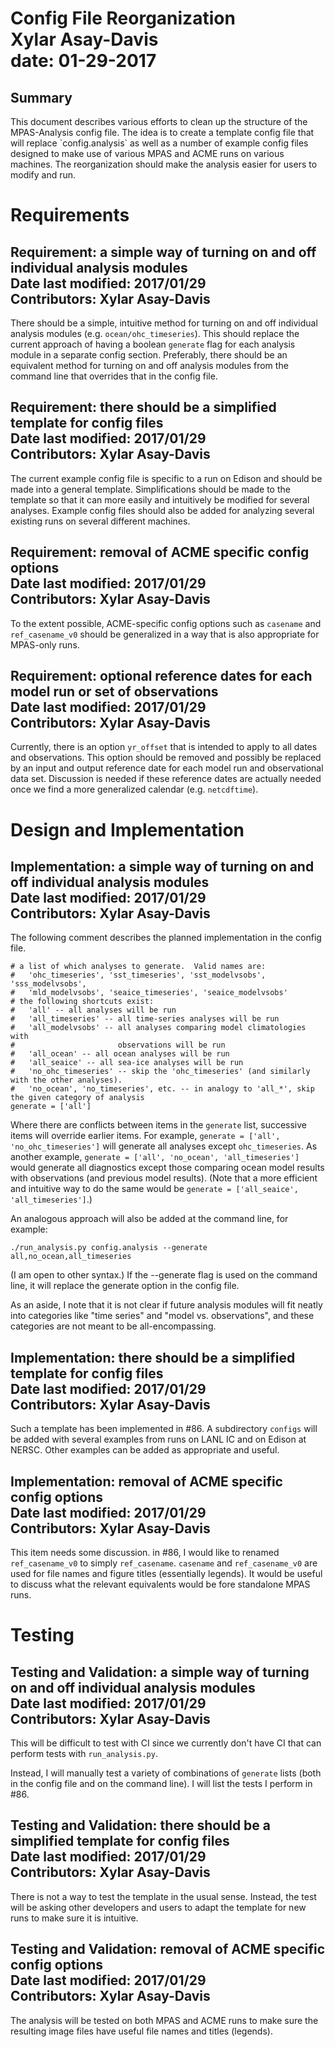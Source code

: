<h1> Config File Reorganization <br>
Xylar Asay-Davis<br>
date: 01-29-2017<br>
</h1>
<h2> Summary </h2>
This document describes various efforts to clean up the structure of the MPAS-Analysis config file.  The idea is to create a template config file that will replace `config.analysis` as well as a number of example config files designed to make use of various MPAS and ACME runs on various machines.  The reorganization should make the analysis easier for users to modify and run.

<h1> Requirements </h1>

<h2> Requirement: a simple way of turning on and off individual analysis modules <br>
Date last modified: 2017/01/29 <br>
Contributors: Xylar Asay-Davis
</h2>

There should be a simple, intuitive method for turning on and off individual analysis modules (e.g. `ocean/ohc_timeseries`).  This should replace the current approach of having a boolean `generate` flag for each analysis module in a separate config section.  Preferably, there should be an equivalent method for turning on and off analysis modules from the command line that overrides that in the config file.

<h2> Requirement: there should be a simplified template for config files <br>
Date last modified: 2017/01/29 <br>
Contributors: Xylar Asay-Davis
</h2>

The current example config file is specific to a run on Edison and should be made into a general template.  Simplifications should be made to the template so that it can more easily and intuitively be modified for several analyses.  Example config files should also be added for analyzing several existing runs on several different machines.

<h2> Requirement: removal of ACME specific config options <br>
Date last modified: 2017/01/29 <br>
Contributors: Xylar Asay-Davis
</h2>

To the extent possible, ACME-specific config options such as `casename` and `ref_casename_v0` should be generalized in a way that is also appropriate for MPAS-only runs.

<h2> Requirement: optional reference dates for each model run or set of observations<br>
Date last modified: 2017/01/29 <br>
Contributors: Xylar Asay-Davis
</h2>

Currently, there is an option `yr_offset` that is intended to apply to all dates and observations.  This option should be removed and possibly be replaced by an input and output reference date for each model run and observational data set.  Discussion is needed if these reference dates are actually needed once we find a more generalized calendar (e.g. `netcdftime`).

<h1> Design and Implementation </h1>

<h2> Implementation: a simple way of turning on and off individual analysis modules <br>
Date last modified: 2017/01/29 <br>
Contributors: Xylar Asay-Davis
</h2>

The following comment describes the planned implementation in the config file.
```
# a list of which analyses to generate.  Valid names are:
#   'ohc_timeseries', 'sst_timeseries', 'sst_modelvsobs', 'sss_modelvsobs',
#   'mld_modelvsobs', 'seaice_timeseries', 'seaice_modelvsobs'
# the following shortcuts exist:
#   'all' -- all analyses will be run
#   'all_timeseries' -- all time-series analyses will be run
#   'all_modelvsobs' -- all analyses comparing model climatologies with
#                       observations will be run
#   'all_ocean' -- all ocean analyses will be run
#   'all_seaice' -- all sea-ice analyses will be run
#   'no_ohc_timeseries' -- skip the 'ohc_timeseries' (and similarly with the other analyses).
#   'no_ocean', 'no_timeseries', etc. -- in analogy to 'all_*', skip the given category of analysis
generate = ['all']
```
Where there are conflicts between items in the `generate` list, successive items will override earlier items.  For example, `generate = ['all', 'no_ohc_timeseries']` will generate all analyses except `ohc_timeseries`.  As another example, `generate = ['all', 'no_ocean', 'all_timeseries']` would generate all diagnostics except those comparing ocean model results with observations (and previous model results).  (Note that a more efficient and intuitive way to do the same would be `generate = ['all_seaice', 'all_timeseries']`.)

An analogous approach will also be added at the command line, for example:
```
./run_analysis.py config.analysis --generate all,no_ocean,all_timeseries
```
(I am open to other syntax.)  If the --generate flag is used on the command line, it will replace the generate option in the config file.

As an aside, I note that it is not clear if future analysis modules will fit neatly into categories like "time series" and "model vs. observations", and these categories are not meant to be all-encompassing.

<h2> Implementation: there should be a simplified template for config files <br>
Date last modified: 2017/01/29 <br>
Contributors: Xylar Asay-Davis
</h2>

Such a template has been implemented in #86.  A subdirectory `configs` will be added with several examples from runs on LANL IC and on Edison at NERSC.  Other examples can be added as appropriate and useful.

<h2> Implementation: removal of ACME specific config options <br>
Date last modified: 2017/01/29 <br>
Contributors: Xylar Asay-Davis
</h2>

This item needs some discussion.  in #86, I would like to renamed `ref_casename_v0` to simply `ref_casename`.  `casename` and `ref_casename_v0` are used for file names and figure titles (essentially legends).  It would be useful to discuss what the relevant equivalents would be fore standalone MPAS runs.

<h1> Testing </h1>

<h2> Testing and Validation: a simple way of turning on and off individual analysis modules <br>
Date last modified: 2017/01/29 <br>
Contributors: Xylar Asay-Davis
</h2>

This will be difficult to test with CI since we currently don't have CI that can perform tests with `run_analysis.py`.

Instead, I will manually test a variety of combinations of `generate` lists (both in the config file and on the command line).  I will list the tests I perform in #86.

<h2> Testing and Validation: there should be a simplified template for config files <br>
Date last modified: 2017/01/29 <br>
Contributors: Xylar Asay-Davis
</h2>

There is not a way to test the template in the usual sense.  Instead, the test will be asking other developers and users to adapt the template for new runs to make sure it is intuitive.

<h2> Testing and Validation: removal of ACME specific config options <br>
Date last modified: 2017/01/29 <br>
Contributors: Xylar Asay-Davis
</h2>

The analysis will be tested on both MPAS and ACME runs to make sure the resulting image files have useful file names and titles (legends).  

